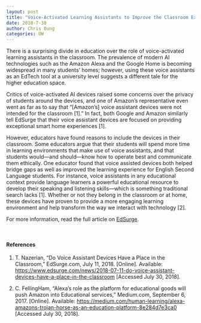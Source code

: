 ```yaml
---
layout: post
title: "Voice-Activated Learning Assistants to Improve the Classroom Experience" 
date: 2018-7-30
author: Chris Oung
categories: UW
---
```


There is a surprising divide in education over the role of voice-activated learning assistants in the classroom. The prevalence of modern AI technologies such as the Amazon Alexa and the Google Home is becoming widespread in many students’ homes; however, using these voice assistants as an EdTech tool at a university level suggests a different tale for the higher education space. 
<!--more-->
Critics of voice-activated AI devices raised some concerns over the privacy of students around the devices, and one of Amazon’s representative even went as far as to say that “[Amazon’s] voice assistant devices were not intended for the classroom [1].” In fact, both Google and Amazon similarly tell EdSurge that their voice assistant devices are focused on providing exceptional smart home experiences [1].

However, educators have found reasons to include the devices in their classroom. Some educators argue that their students will spend more time in learning environments that make use of voice assistants, and that students would—and should—know how to operate best and communicate them ethically. One educator found that voice assisted devices both helped bridge gaps as well as improved the learning experience for English Second Language students. For instance, voice assistants in any educational context provide language learners a powerful educational resource to develop their speaking and listening skills—which is something traditional search lacks [1]. Whether or not they belong in the classroom or at home, these devices have proven to provide a more engaging learning environment and help transform the way we interact with technology [2].

For more information, read the full article on [EdSurge](https://www.edsurge.com/news/2018-07-11-do-voice-assistant-devices-have-a-place-in-the-classroom).

<br/>

#### References

1. T. Nazerian, “Do Voice Assistant Devices Have a Place in the Classroom,” EdSurge.com, July 11, 2018. [Online]. Available: https://www.edsurge.com/news/2018-07-11-do-voice-assistant-devices-have-a-place-in-the-classroom [Accessed July 30, 2018].

2. C. FellingHam, “Alexa’s role as the platform for educational goods will push Amazon into Educational services,” Medium.com, September 6, 2017. [Online]. Available: https://medium.com/human-learning/alexa-amazons-trojan-horse-as-an-education-platform-8e284d7e3ca0 [Accessed July 30, 2018]. 



